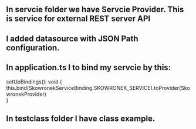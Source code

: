 ## In servcie folder we have Servcie Provider. This is service for external REST server API

## I added datasource with JSON Path configuration. 

## In application.ts I to bind my servcie by this:
 setUpBindings(): void {
    this.bind(SkowronekServiceBinding.SKOWRONEK_SERVICE).toProvider(SkowronekProvider)   
  }

## In testclass folder I have class example. 